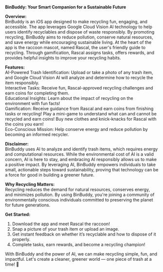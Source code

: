 **BinBuddy: Your Smart Companion for a Sustainable Future**

**Overview:**  
BinBuddy is an iOS app designed to make recycling fun, engaging, and accessible. The app leverages Google Cloud Vision AI technology to help users identify recyclables and dispose of waste responsibly. By promoting recycling, BinBuddy aims to reduce pollution, conserve natural resources, and save energy while encouraging sustainable living. 
At the heart of the app is the raccoon mascot, named Rascal, the user's friendly guide to recycling. Through gamification, Rascal assigns tasks, offers rewards, and provides helpful insights to improve your recycling habits.

**Features:**  
AI-Powered Trash Identification: Upload or take a photo of any trash item, and Google Cloud Vision AI will analyze and determine how to recycle the item responsibly.  
Interactive Tasks: Receive fun, Rascal-approved recycling challenges and earn coins for completing them.  
Educational Insights: Learn about the impact of recycling on the environment with fun facts!  
Gamification: Receive guidance from Rascal and earn coins from finishing tasks or recycling! Play a mini-game to understand what can and cannot be recycled and earn coins! Buy new clothes
and knick-knacks for Rascal with the coins you earn!  
Eco-Conscious Mission: Help conserve energy and reduce pollution by becoming an informed recycler.

**Disclaimer:**  
BinBuddy uses AI to analyze and identify trash items, which requires energy and computational resources. While the environmental cost of AI is a valid concern, AI is here to stay, and embracing AI responsibly allows us to make a positive impact. By leveraging AI, BinBuddy empowers individuals to take small, actionable steps toward sustainability, proving that technology can be a force for good in building a greener future.

**Why Recycling Matters:**  
Recycling reduces the demand for natural resources, conserves energy, and minimizes pollution. By using BinBuddy, you're joining a community of environmentally conscious individuals committed to preserving the planet for future generations.

**Get Started:**  
1. Download the app and meet Rascal the raccoon!
2. Snap a picture of your trash item or upload an image.
3. Get instant feedback on whether it’s recyclable and how to dispose of it properly.
4. Complete tasks, earn rewards, and become a recycling champion!
  
With BinBuddy and the power of AI, we can make recycling simple, fun, and impactful. Let's create a cleaner, greener world — one piece of trash at a time! 🌱
